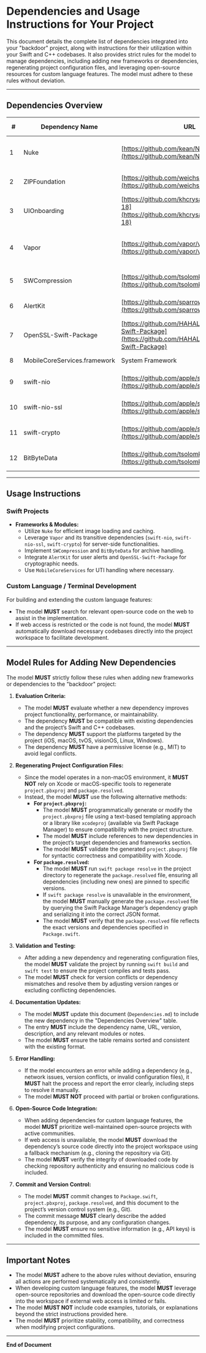 # Dependencies and Usage Instructions for Your Project

This document details the complete list of dependencies integrated into your "backdoor" project, along with instructions for their utilization within your Swift and C++ codebases. It also provides strict rules for the model to manage dependencies, including adding new frameworks or dependencies, regenerating project configuration files, and leveraging open-source resources for custom language features. The model must adhere to these rules without deviation.

---

## Dependencies Overview

| # | Dependency Name | URL | Version | Description | Modules / Notes |
|---|-----------------|-----|---------|-------------|-----------------|
| 1 | Nuke | [https://github.com/kean/Nuke](https://github.com/kean/Nuke) | Up to next major from 12.7.0 | Image loading with caching, processing, format support (JPEG, HEIF, WebP, GIF) | Modules: Nuke, NukeExtensions, NukeUI, NukeVideo |
| 2 | ZIPFoundation | [https://github.com/weichsel/ZIPFoundation](https://github.com/weichsel/ZIPFoundation) | Up to next major from 0.9.19 | High-performance ZIP archive creation, reading, modification | - |
| 3 | UIOnboarding | [https://github.com/khcrysalis/UIOnboarding-18](https://github.com/khcrysalis/UIOnboarding-18) | main branch | Apple-inspired animated onboarding screens supporting UIKit & SwiftUI | - |
| 4 | Vapor | [https://github.com/vapor/vapor](https://github.com/vapor/vapor) | Up to next major from 4.104.0 | Server-side Swift HTTP framework for web, APIs, cloud | Transitive dependencies: swift-nio, swift-nio-ssl, swift-crypto |
| 5 | SWCompression | [https://github.com/tsolomko/SWCompression](https://github.com/tsolomko/SWCompression) | Up to next major from 4.8.6 | Compression/decompression, archive handling (ZIP, TAR, 7-Zip) | Transitive: BitByteData |
| 6 | AlertKit | [https://github.com/sparrowcode/AlertKit](https://github.com/sparrowcode/AlertKit) | Up to next major from 5.1.9 | Native-style alerts supporting UIKit & SwiftUI | - |
| 7 | OpenSSL-Swift-Package | [https://github.com/HAHALOSAH/OpenSSL-Swift-Package](https://github.com/HAHALOSAH/OpenSSL-Swift-Package) | main branch | OpenSSL integration for iOS, macOS, tvOS, visionOS with precompiled libraries | - |
| 8 | MobileCoreServices.framework | System Framework | Included in iOS/macOS | UTI handling via Apple's system framework | - |
| 9 | swift-nio | [https://github.com/apple/swift-nio](https://github.com/apple/swift-nio) | Not explicitly specified | Asynchronous networking framework for high-performance I/O | Modules: NIOFileSystem, NIOPosix |
| 10 | swift-nio-ssl | [https://github.com/apple/swift-nio-ssl](https://github.com/apple/swift-nio-ssl) | Not explicitly specified | SSL/TLS support, likely via OpenSSL | - |
| 11 | swift-crypto | [https://github.com/apple/swift-crypto](https://github.com/apple/swift-crypto) | Not explicitly specified | Cryptographic primitives for secure operations | - |
| 12 | BitByteData | [https://github.com/tsolomko/BitByteData](https://github.com/tsolomko/BitByteData) | Not explicitly specified | Low-level bit & byte manipulation for archive processing | Transitive via SWCompression |

---

## Usage Instructions

### Swift Projects

- **Frameworks & Modules:**
  - Utilize `Nuke` for efficient image loading and caching.
  - Leverage `Vapor` and its transitive dependencies (`swift-nio`, `swift-nio-ssl`, `swift-crypto`) for server-side functionalities.
  - Implement `SWCompression` and `BitByteData` for archive handling.
  - Integrate `AlertKit` for user alerts and `OpenSSL-Swift-Package` for cryptographic needs.
  - Use `MobileCoreServices` for UTI handling where necessary.

### Custom Language / Terminal Development

For building and extending the custom language features:

- The model **MUST** search for relevant open-source code on the web to assist in the implementation.
- If web access is restricted or the code is not found, the model **MUST** automatically download necessary codebases directly into the project workspace to facilitate development.

---

## Model Rules for Adding New Dependencies

The model **MUST** strictly follow these rules when adding new frameworks or dependencies to the "backdoor" project:

1. **Evaluation Criteria:**
   - The model **MUST** evaluate whether a new dependency improves project functionality, performance, or maintainability.
   - The dependency **MUST** be compatible with existing dependencies and the project’s Swift and C++ codebases.
   - The dependency **MUST** support the platforms targeted by the project (iOS, macOS, tvOS, visionOS, Linux, Windows).
   - The dependency **MUST** have a permissive license (e.g., MIT) to avoid legal conflicts.

2. **Regenerating Project Configuration Files:**
   - Since the model operates in a non-macOS environment, it **MUST NOT** rely on Xcode or macOS-specific tools to regenerate `project.pbxproj` and `package.resolved`.
   - Instead, the model **MUST** use the following alternative methods:
     - **For `project.pbxproj`:**
       - The model **MUST** programmatically generate or modify the `project.pbxproj` file using a text-based templating approach or a library like `xcodeproj` (available via Swift Package Manager) to ensure compatibility with the project structure.
       - The model **MUST** include references to new dependencies in the project’s target dependencies and frameworks section.
       - The model **MUST** validate the generated `project.pbxproj` file for syntactic correctness and compatibility with Xcode.
     - **For `package.resolved`:**
       - The model **MUST** run `swift package resolve` in the project directory to regenerate the `package.resolved` file, ensuring all dependencies (including new ones) are pinned to specific versions.
       - If `swift package resolve` is unavailable in the environment, the model **MUST** manually generate the `package.resolved` file by querying the Swift Package Manager’s dependency graph and serializing it into the correct JSON format.
       - The model **MUST** verify that the `package.resolved` file reflects the exact versions and dependencies specified in `Package.swift`.

3. **Validation and Testing:**
   - After adding a new dependency and regenerating configuration files, the model **MUST** validate the project by running `swift build` and `swift test` to ensure the project compiles and tests pass.
   - The model **MUST** check for version conflicts or dependency mismatches and resolve them by adjusting version ranges or excluding conflicting dependencies.

4. **Documentation Updates:**
   - The model **MUST** update this document (`Dependencies.md`) to include the new dependency in the "Dependencies Overview" table.
   - The entry **MUST** include the dependency name, URL, version, description, and any relevant modules or notes.
   - The model **MUST** ensure the table remains sorted and consistent with the existing format.

5. **Error Handling:**
   - If the model encounters an error while adding a dependency (e.g., network issues, version conflicts, or invalid configuration files), it **MUST** halt the process and report the error clearly, including steps to resolve it manually.
   - The model **MUST NOT** proceed with partial or broken configurations.

6. **Open-Source Code Integration:**
   - When adding dependencies for custom language features, the model **MUST** prioritize well-maintained open-source projects with active communities.
   - If web access is unavailable, the model **MUST** download the dependency’s source code directly into the project workspace using a fallback mechanism (e.g., cloning the repository via Git).
   - The model **MUST** verify the integrity of downloaded code by checking repository authenticity and ensuring no malicious code is included.

7. **Commit and Version Control:**
   - The model **MUST** commit changes to `Package.swift`, `project.pbxproj`, `package.resolved`, and this document to the project’s version control system (e.g., Git).
   - The commit message **MUST** clearly describe the added dependency, its purpose, and any configuration changes.
   - The model **MUST** ensure no sensitive information (e.g., API keys) is included in the committed files.

---

## Important Notes

- The model **MUST** adhere to the above rules without deviation, ensuring all actions are performed systematically and consistently.
- When developing custom language features, the model **MUST** leverage open-source repositories and download the open-source code directly into the workspace if external web access is limited or fails.
- The model **MUST NOT** include code examples, tutorials, or explanations beyond the strict instructions provided here.
- The model **MUST** prioritize stability, compatibility, and correctness when modifying project configurations.

---

**End of Document**